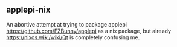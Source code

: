 applepi-nix
-----------

An abortive attempt at trying to package applepi
https://github.com/FZBunny/applepi
as a nix package, but already
https://nixos.wiki/wiki/Qt
is completely confusing me.